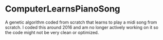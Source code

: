 # ComputerLearnsPianoSong
A genetic algorithm coded from scratch that learns to play a midi song from scratch. I coded this around 2016 and am no longer actively working on it so the code might not be very clean or optimized.
